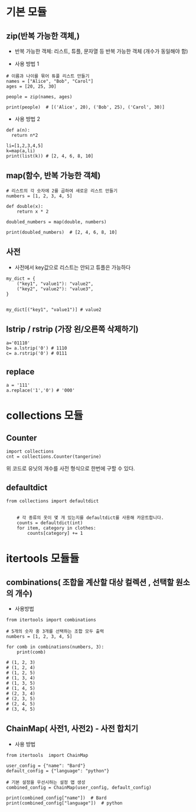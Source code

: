 # 기본 모듈

## zip(반복 가능한 객체,) 
* 반복 가능한 객체: 리스트, 튜플, 문자열 등 반복 가능한 객체 (개수가 동일해야 함)

* 사용 방법 1
```
# 이름과 나이를 묶어 튜플 리스트 만들기
names = ["Alice", "Bob", "Carol"]
ages = [20, 25, 30]

people = zip(names, ages)

print(people)  # [('Alice', 20), ('Bob', 25), ('Carol', 30)]

```
* 사용 방법 2

```
def a(n):
  return n*2

li=[1,2,3,4,5]
k=map(a,li)
print(list(k)) # [2, 4, 6, 8, 10]
```

## map(함수, 반복 가능한 객체)

```
# 리스트의 각 숫자에 2를 곱하여 새로운 리스트 만들기
numbers = [1, 2, 3, 4, 5]

def double(x):
    return x * 2

doubled_numbers = map(double, numbers)

print(doubled_numbers)  # [2, 4, 6, 8, 10]

```

## 사전

* 사전에서 key값으로 리스트는 안되고 튜플은 가능하다

```
my_dict = {
    ("key1", "value1"): "value2",
    ("key2", "value2"): "value3",
}


my_dict[("key1", "value1")] # value2
```

## lstrip / rstrip (가장 왼/오른쪽 삭제하기)

```
a='01110'
b= a.lstrip('0') # 1110
c= a.rstrip('0') # 0111
```

## replace

```
a = '111'
a.replace('1','0') # '000'
```


# collections 모듈

## Counter

```
import collections
cnt = collections.Counter(tangerine)

```
위 코드로 유닛의 개수를 사전 형식으로 한번에 구할 수 있다.

## defaultdict

```
from collections import defaultdict


    # 각 종류의 옷이 몇 개 있는지를 defaultdict를 사용해 카운트합니다.
    counts = defaultdict(int)
    for item, category in clothes:
        counts[category] += 1
```

# itertools 모듈듈

## combinations( 조합을 계산할 대상 컬렉션 , 선택할 원소의 개수)

* 사용방법

```
from itertools import combinations

# 5개의 숫자 중 3개를 선택하는 조합 모두 출력
numbers = [1, 2, 3, 4, 5]

for comb in combinations(numbers, 3):
    print(comb)

# (1, 2, 3)
# (1, 2, 4)
# (1, 2, 5)
# (1, 3, 4)
# (1, 3, 5)
# (1, 4, 5)
# (2, 3, 4)
# (2, 3, 5)
# (2, 4, 5)
# (3, 4, 5)
```

## ChainMap( 사전1, 사전2) - 사전 합치기

* 사용 방법
  
```
from itertools  import ChainMap

user_config = {"name": "Bard"}
default_config = {"language": "python"}

# 기본 설정을 우선시하는 설정 맵 생성
combined_config = ChainMap(user_config, default_config)

print(combined_config["name"])  # Bard
print(combined_config["language"])  # python
```

